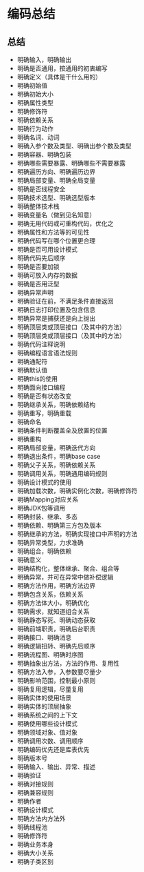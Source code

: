 # 编码总结

## 总结
- 明确输入，明确输出
- 明确是否通用，按通用的初衷编写
- 明确定义（具体是干什么用的）
- 明确初始值
- 明确初始大小
- 明确属性类型
- 明确修饰符
- 明确依赖关系
- 明确行为动作
- 明确名词、动词
- 明确入参个数及类型、明确出参个数及类型
- 明确容器、明确包装
- 明确哪些需要暴露、明确哪些不需要暴露
- 明确遍历方向、明确遍历边界
- 明确局部变量、明确全局变量
- 明确是否线程安全
- 明确技术选型、明确选型版本
- 明确整体技术栈
- 明确变量名（做到见名知意）
- 明确无用代码或可重构代码，优化之
- 明确属性和方法等的可见性
- 明确代码写在哪个位置更合理
- 明确是否可用设计模式
- 明确代码先后顺序
- 明确是否要加锁
- 明确可放入内存的数据
- 明确是否用泛型
- 明确异常声明
- 明确验证在前，不满足条件直接返回
- 明确日志打印位置及包含信息
- 明确异常是捕获还是向上抛出
- 明确顶层类或顶层接口（及其中的方法）
- 明确顶层类或顶层接口（及其中的方法）
- 明确代码注释说明
- 明确编程语言语法规则
- 明确通配符
- 明确默认值
- 明确this的使用
- 明确面向接口编程
- 明确是否有状态改变
- 明确继承关系，明确依赖结构
- 明确重写，明确重载
- 明确命名
- 明确条件判断覆盖全及放置的位置
- 明确重构
- 明确局部变量，明确迭代方向
- 明确退出条件，明确base case
- 明确父子关系，明确依赖关系
- 明确调用关系，明确通用编码规则
- 明确设计模式的使用
- 明确加载次数，明确实例化次数，明确修饰符
- 明确Mapping对应关系
- 明确JDK包等调用
- 明确封装、继承、多态
- 明确依赖、明确第三方包及版本
- 明确继承的方法，明确实现接口中声明的方法
- 明确异常类型，力求准确
- 明确组合，明确依赖
- 明确意义
- 明确结构化，整体继承、聚合、组合等
- 明确异常，并可在异常中做补偿逻辑
- 明确方法作用，明确方法边界
- 明确包含关系，依赖关系
- 明确方法体大小，明确优化
- 明确需求，就知道组合关系
- 明确静态写死、明确动态获取
- 明确前端职责，明确后台职责
- 明确接口、明确消息
- 明确逻辑扭转、明确先后顺序
- 明确流程图、明确时序图
- 明确抽象出方法，方法的作用、复用性
- 明确方法入参，入参数要尽量少
- 明确影响范围，控制最小原则
- 明确复用逻辑，尽量复用 
- 明确实体的使用场景 
- 明确实体的顶层抽象
- 明确系统之间的上下文
- 明确使用哪些设计模式
- 明确领域对象、值对象
- 明确调用次数、调用顺序
- 明确编码优先还是库表优先
- 明确版本号
- 明确输入、输出、异常、描述
- 明确验证
- 明确对接规则
- 明确兼容规则
- 明确作者
- 明确设计模式
- 明确方法内方法外
- 明确线程池
- 明确修饰符
- 明确业务本身
- 明确大小关系
- 明确子类区别











